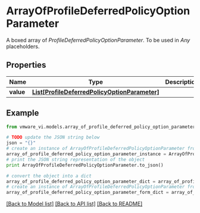 # ArrayOfProfileDeferredPolicyOptionParameter

A boxed array of *ProfileDeferredPolicyOptionParameter*. To be used in *Any* placeholders. 

## Properties
Name | Type | Description | Notes
------------ | ------------- | ------------- | -------------
**value** | [**List[ProfileDeferredPolicyOptionParameter]**](ProfileDeferredPolicyOptionParameter.md) |  | 

## Example

```python
from vmware_vi.models.array_of_profile_deferred_policy_option_parameter import ArrayOfProfileDeferredPolicyOptionParameter

# TODO update the JSON string below
json = "{}"
# create an instance of ArrayOfProfileDeferredPolicyOptionParameter from a JSON string
array_of_profile_deferred_policy_option_parameter_instance = ArrayOfProfileDeferredPolicyOptionParameter.from_json(json)
# print the JSON string representation of the object
print ArrayOfProfileDeferredPolicyOptionParameter.to_json()

# convert the object into a dict
array_of_profile_deferred_policy_option_parameter_dict = array_of_profile_deferred_policy_option_parameter_instance.to_dict()
# create an instance of ArrayOfProfileDeferredPolicyOptionParameter from a dict
array_of_profile_deferred_policy_option_parameter_form_dict = array_of_profile_deferred_policy_option_parameter.from_dict(array_of_profile_deferred_policy_option_parameter_dict)
```
[[Back to Model list]](../README.md#documentation-for-models) [[Back to API list]](../README.md#documentation-for-api-endpoints) [[Back to README]](../README.md)


